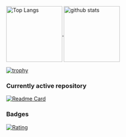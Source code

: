 <a href="https://github.com/anuraghazra/github-readme-stats">
  <img align="center" alt="Top Langs" height="150px" src="https://github-readme-stats.vercel.app/api/top-langs/?username=nkoguchiDev&layout=compact&count_private=true&show_icons=true&show_icons=true&theme=onedark" />
</a>
<a href="https://github.com/anuraghazra/github-readme-stats">
  <img align="center" alt="github stats" height="150px" src="https://github-readme-stats.vercel.app/api?username=nkoguchiDev&count_private=true&show_icons=true&show_icons=true&theme=onedark" />
</a>

[![trophy](https://github-profile-trophy.vercel.app/?username=nkoguchiDev&theme=gruvbox)](https://github.com/ryo-ma/github-profile-trophy)

### Currently active repository
[![Readme Card](https://github-readme-stats.vercel.app/api/pin/?username=nkoguchiDev&repo=testApp)](https://github.com/anuraghazra/github-readme-stats)


### Badges
[![Rating](https://badgen.org/img/atcoder/naokikoguchi/rating/algorithm?style=for-the-badge)](https://atcoder.jp/users/naokikoguchi?contestType=algo)


<!--
**nkoguchiDev/nkoguchiDev** is a ✨ _special_ ✨ repository because its `README.md` (this file) appears on your GitHub profile.

Here are some ideas to get you started:

- 🔭 I’m currently working on ...
- 🌱 I’m currently learning ...
- 👯 I’m looking to collaborate on ...
- 🤔 I’m looking for help with ...
- 💬 Ask me about ...
- 📫 How to reach me: ...
- 😄 Pronouns: ...
- ⚡ Fun fact: ...
-->
